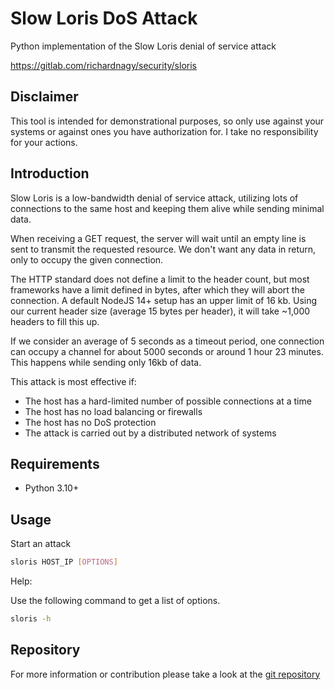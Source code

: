 # Slow Loris DoS Attack

Python implementation of the Slow Loris denial of service attack

https://gitlab.com/richardnagy/security/sloris

## Disclaimer

This tool is intended for demonstrational purposes, so only use against your systems or against ones you have authorization for. I take no responsibility for your actions.

## Introduction

Slow Loris is a low-bandwidth denial of service attack, utilizing lots of connections to the same host and keeping them alive while sending minimal data.

When receiving a GET request, the server will wait until an empty line is sent to transmit the requested resource. We don't want any data in return, only to occupy the given connection.

The HTTP standard does not define a limit to the header count, but most frameworks have a limit defined in bytes, after which they will abort the connection. A default NodeJS 14+ setup has an upper limit of 16 kb. Using our current header size (average 15 bytes per header), it will take ~1,000 headers to fill this up.

If we consider an average of 5 seconds as a timeout period, one connection can occupy a channel for about 5000 seconds or around 1 hour 23 minutes. This happens while sending only 16kb of data.

This attack is most effective if:

- The host has a hard-limited number of possible connections at a time
- The host has no load balancing or firewalls
- The host has no DoS protection
- The attack is carried out by a distributed network of systems

## Requirements

- Python 3.10+

## Usage

Start an attack

```bash
sloris HOST_IP [OPTIONS]
```

Help:

Use the following command to get a list of options.

```bash
sloris -h
```

## Repository

For more information or contribution please take a look at the [git repository](https://gitlab.com/richardnagy/security/sloris)
